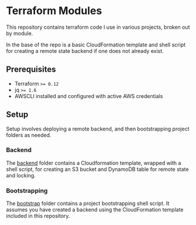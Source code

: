 # Terraform Modules
This repository contains terraform code I use in various projects, broken out by module.

In the base of the repo is a basic CloudFormation template and shell script for creating a remote state backend if one does not already exist. 

## Prerequisites
* Terraform `>= 0.12`
* jq `>= 1.6`
* AWSCLI installed and configured with active AWS credentials

## Setup
Setup involves deploying a remote backend, and then bootstrapping project folders as needed.

### Backend
The [backend](backend/README.md) folder contains a Cloudformation template, wrapped with a shell script, for creating an S3 bucket and DynamoDB table for remote state and locking.

### Bootstrapping
The [bootstrap](bootstrap/README.md) folder contains a project bootstrapping shell script. It assumes you have created a backend using the CloudFormation template included in this repository.
